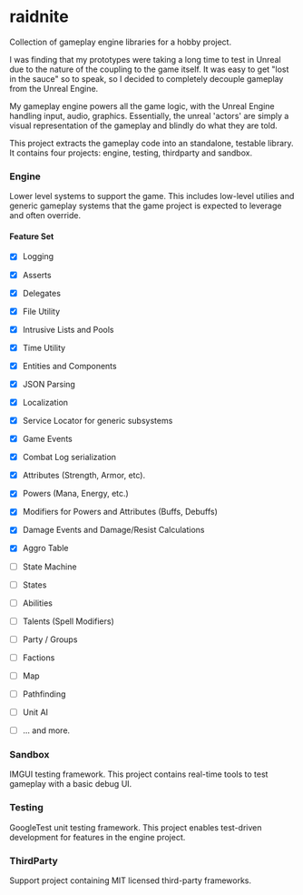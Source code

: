 # raidnite

Collection of gameplay engine libraries for a hobby project.

I was finding that my prototypes were taking a long time to test in Unreal due to the nature of the coupling to the game itself. It was easy to get "lost in the sauce" so to speak, so I decided to completely decouple gameplay from the Unreal Engine.

My gameplay engine powers all the game logic, with the Unreal Engine handling input, audio, graphics. Essentially, the unreal 'actors' are simply a visual representation of the gameplay and blindly do what they are told.

This project extracts the gameplay code into an standalone, testable library. It contains four projects: engine, testing, thirdparty and sandbox.

### Engine

Lower level systems to support the game. This includes low-level utilies and generic gameplay systems that the game project is expected to leverage and often override.

#### Feature Set

- [x] Logging
- [x] Asserts
- [x] Delegates
- [x] File Utility
- [x] Intrusive Lists and Pools
- [x] Time Utility
- [x] Entities and Components
- [x] JSON Parsing
- [x] Localization
- [x] Service Locator for generic subsystems
- [x] Game Events
- [x] Combat Log serialization
- [x] Attributes (Strength, Armor, etc).
- [x] Powers (Mana, Energy, etc.)
- [x] Modifiers for Powers and Attributes (Buffs, Debuffs)
- [x] Damage Events and Damage/Resist Calculations
- [x] Aggro Table
- [ ] State Machine
- [ ] States
- [ ] Abilities
- [ ] Talents (Spell Modifiers)
- [ ] Party / Groups
- [ ] Factions
- [ ] Map
- [ ] Pathfinding
- [ ] Unit AI
- [ ] ... and more.


### Sandbox

IMGUI testing framework. This project contains real-time tools to test gameplay with a basic debug UI.

### Testing

GoogleTest unit testing framework. This project enables test-driven development for features in the engine project.

### ThirdParty

Support project containing MIT licensed third-party frameworks.
